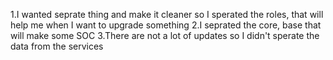 1.I wanted seprate thing and make it cleaner so I sperated the roles, that will help me when I want to upgrade something
2.I seprated the core, base that will make some SOC
3.There are not a lot of updates so I didn't sperate the data from the services
